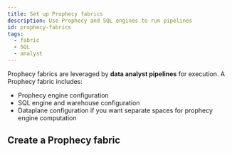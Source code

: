 ```yaml
---
title: Set up Prophecy fabrics
description: Use Prophecy and SQL engines to run pipelines
id: prophecy-fabrics
tags:
  - fabric
  - SQL
  - analyst
---
```


Prophecy fabrics are leveraged by **data analyst pipelines** for execution. A Prophecy fabric includes:

- Prophecy engine configuration
- SQL engine and warehouse configuration
- Dataplane configuration if you want separate spaces for prophecy engine computation

## Create a Prophecy fabric
